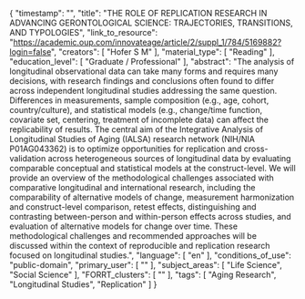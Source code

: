{
    "timestamp": "",
    "title": "THE ROLE OF REPLICATION RESEARCH IN ADVANCING GERONTOLOGICAL SCIENCE: TRAJECTORIES, TRANSITIONS, AND TYPOLOGIES",
    "link_to_resource": "https://academic.oup.com/innovateage/article/2/suppl_1/784/5169882?login=false",
    "creators": [
        "Hofer S M"
    ],
    "material_type": [
        "Reading"
    ],
    "education_level": [
        "Graduate / Professional"
    ],
    "abstract": "The analysis of longitudinal observational data can take many forms and requires many decisions, with research findings and conclusions often found to differ across independent longitudinal studies addressing the same question. Differences in measurements, sample composition (e.g., age, cohort, country/culture), and statistical models (e.g., change/time function, covariate set, centering, treatment of incomplete data) can affect the replicability of results. The central aim of the Integrative Analysis of Longitudinal Studies of Aging (IALSA) research network (NIH/NIA P01AG043362) is to optimize opportunities for replication and cross-validation across heterogeneous sources of longitudinal data by evaluating comparable conceptual and statistical models at the construct-level. We will provide an overview of the methodological challenges associated with comparative longitudinal and international research, including the comparability of alternative models of change, measurement harmonization and construct-level comparison, retest effects, distinguishing and contrasting between-person and within-person effects across studies, and evaluation of alternative models for change over time. These methodological challenges and recommended approaches will be discussed within the context of reproducible and replication research focused on longitudinal studies.",
    "language": [
        "en"
    ],
    "conditions_of_use": "public-domain",
    "primary_user": [
        ""
    ],
    "subject_areas": [
        "Life Science",
        "Social Science"
    ],
    "FORRT_clusters": [
        ""
    ],
    "tags": [
        "Aging Research",
        "Longitudinal Studies",
        "Replication"
    ]
}